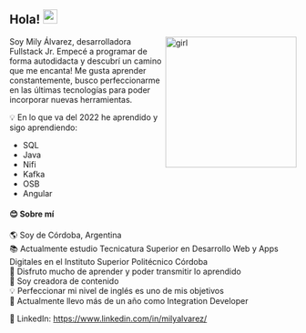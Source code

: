 

## Hola! <img src="https://media.giphy.com/media/hvRJCLFzcasrR4ia7z/giphy.gif" width="25px">

<img align='right' src="https://media.giphy.com/media/dWxO36Jzd6bTSt5dIY/source.gif" alt="girl" width="230">



Soy Mily Álvarez, desarrolladora Fullstack Jr. Empecé a programar de forma autodidacta y descubrí un camino que me encanta!
Me gusta aprender constantemente, busco perfeccionarme en las últimas tecnologías para poder incorporar nuevas herramientas. 

 
 💡 En lo que va del 2022 he aprendido y sigo aprendiendo:
 - SQL
 - Java
 - Nifi
 - Kafka
 - OSB
 - Angular
   
#### 😊 Sobre mí <br>
   🌎 Soy de Córdoba, Argentina <br>
   📚 Actualmente estudio Tecnicatura Superior en Desarrollo Web y Apps Digitales en el Instituto Superior Politécnico Córdoba <br>
   📌 Disfruto mucho de aprender y poder transmitir lo aprendido <br>
   📂 Soy creadora de contenido <br>
   💡  Perfeccionar mi nivel de inglés es uno de mis objetivos <br>
   📌 Actualmente llevo más de un año como Integration Developer
   
   🔎 LinkedIn: https://www.linkedin.com/in/milyalvarez/

